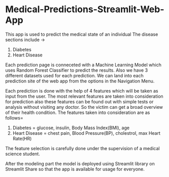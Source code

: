 # Medical-Predictions-Streamlit-Web-App

This app is used to predict the medical state of an individual
The disease sections include ->
1. Diabetes
2. Heart Disease 


Each prediction page is conneceted with a Machine Learning Model which uses Random Forest Classifier to predict the results.
Also we have 3 different datasets used for each prediction.
We can land into each prediction site of the web app from the options in the Navigation Menu.


Each prediction is done with the help of 4 features which will be taken as input from the user.
The most relevant features are taken into consideration for prediction also these features can be found out with simple tests or analysis without visiting any doctor.
So the victim can get a broad overview of their health condition.
The features taken into consideration are as follows=

1. Diabetes = glucose, insulin, Body Mass Index(BMI), age
2. Heart Disease = chest pain, Blood Pressure(BP), cholestrol, max Heart Rate(HR)

The feature selection is carefully done under the supervision of a medical science student.


After the modeling part the model is deployed using Streamlit library on Streamlit Share so that the app is available for usage for everyone.
